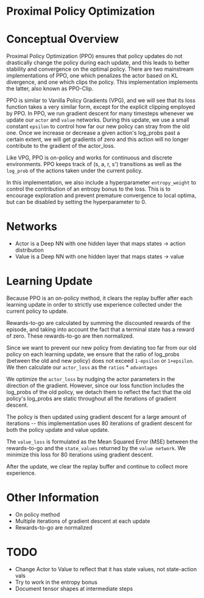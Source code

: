 # Proximal Policy Optimization

# Conceptual Overview

Proximal Policy Optimization (PPO) ensures that policy updates do not drastically change the policy during each update, and this leads to better stability and convergence on the optimal policy. There are two mainstream implementations of PPO, one which penalizes the actor based on KL divergence, and one which clips the policy. This implementation implements the latter, also known as PPO-Clip.

PPO is similar to Vanilla Policy Gradients (VPG), and we will see that its loss function takes a very similar form, except for the explicit clipping employed by PPO. In PPO, we run gradient descent for many timesteps whenever we update our `actor` and `value` networks. During this update, we use a small constant `epsilon` to control how far our new policy can stray from the old one. Once we increase or decrease a given action's log_probs past a certain extent, we will get gradients of zero and this action will no longer contribute to the gradient of the actor_loss.

Like VPG, PPO is on-policy and works for continuous and discrete environments. PPO keeps track of (s, a, r, s') transitions as well as the `log_prob` of the actions taken under the current policy.

In this implementation, we also include a hyperparameter `entropy_weight` to control the contribution of an entropy bonus to the loss. This is to encourage exploration and prevent premature convergence to local optima, but can be disabled by setting the hyperparameter to 0.

# Networks

- Actor is a Deep NN with one hidden layer that maps states -> action distribution
- Value is a Deep NN with one hidden layer that maps states -> value

# Learning Update

Because PPO is an on-policy method, it clears the replay buffer after each learning update in order to strictly use experience collected under the current policy to update.

Rewards-to-go are calculated by summing the discounted rewards of the episode, and taking into account the fact that a terminal state has a reward of zero. These rewards-to-go are then normalized.

Since we want to prevent our new policy from deviating too far from our old policy on each learning update, we ensure that the ratio of log_probs (between the old and new policy) does not exceed `1-epsilon` or `1+epsilon`. We then calculate our `actor_loss` as the `ratios` * `advantages`

We optimize the `actor_loss` by nudging the actor parameters in the direction of the gradient. However, since our loss function includes the log_probs of the old policy, we detach them to reflect the fact that the old policy's log_probs are static throughout all the iterations of gradient descent.

The policy is then updated using gradient descent for a large amount of iterations -- this implementation uses 80 iterations of gradient descent for both the policy update and value update.

The `value_loss` is formulated as the Mean Squared Error (MSE) between the rewards-to-go and the `state_values` returned by the `value network`. We minimize this loss for 80 iterations using gradient descent.

After the update, we clear the replay buffer and continue to collect more experience.

# Other Information

- On policy method
- Multiple iterations of gradient descent at each update
- Rewards-to-go are normalized

# TODO

- Change Actor to Value to reflect that it has state values, not state-action vals
- Try to work in the entropy bonus
- Document tensor shapes at intermediate steps
